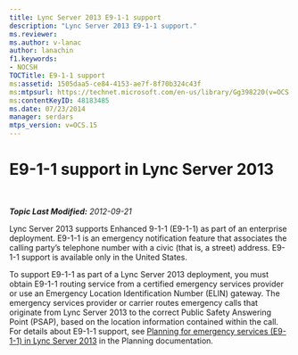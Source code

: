 ```yaml
---
title: Lync Server 2013 E9-1-1 support
description: "Lync Server 2013 E9-1-1 support."
ms.reviewer: 
ms.author: v-lanac
author: lanachin
f1.keywords:
- NOCSH
TOCTitle: E9-1-1 support
ms:assetid: 1505daa5-ce84-4153-ae7f-8f70b324c43f
ms:mtpsurl: https://technet.microsoft.com/en-us/library/Gg398220(v=OCS.15)
ms:contentKeyID: 48183485
ms.date: 07/23/2014
manager: serdars
mtps_version: v=OCS.15
---
```


# E9-1-1 support in Lync Server 2013

<div data-xmlns="http://www.w3.org/1999/xhtml">

<div class="topic" data-xmlns="http://www.w3.org/1999/xhtml" data-msxsl="urn:schemas-microsoft-com:xslt" data-cs="https://msdn.microsoft.com/">

<div data-asp="https://msdn2.microsoft.com/asp">



</div>

<div id="mainSection">

<div id="mainBody">

<span> </span>

_**Topic Last Modified:** 2012-09-21_

Lync Server 2013 supports Enhanced 9-1-1 (E9-1-1) as part of an enterprise deployment. E9-1-1 is an emergency notification feature that associates the calling party’s telephone number with a civic (that is, a street) address. E9-1-1 support is available only in the United States.

To support E9-1-1 as part of a Lync Server 2013 deployment, you must obtain E9-1-1 routing service from a certified emergency services provider or use an Emergency Location Identification Number (ELIN) gateway. The emergency services provider or carrier routes emergency calls that originate from Lync Server 2013 to the correct Public Safety Answering Point (PSAP), based on the location information contained within the call. For details about E9-1-1 support, see [Planning for emergency services (E9-1-1) in Lync Server 2013](lync-server-2013-planning-for-emergency-services-e9-1-1.md) in the Planning documentation.

</div>

<span> </span>

</div>

</div>

</div>

